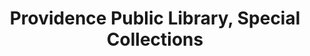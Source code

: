 ---
layout: repo
title: "Providence Public Library, Special Collections"
id: 171
permalink: repos/171/
---